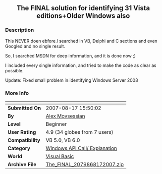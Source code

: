 ﻿<div align="center">

## The FINAL solution for identifying 31 Vista editions\+Older Windows also


</div>

### Description

This NEVER doen ebfore.I searched in VB, Delphi and C sections and even Googled and no single result.

So, I searched MSDN for deep information, and it is done now ;)

I included every single information, and tried to make the code as clear as possible.

Update: Fixed small problem in identifying Windows Server 2008
 
### More Info
 


<span>             |<span>
---                |---
**Submitted On**   |2007-08-17 15:50:02
**By**             |[Alex Movsessian](https://github.com/Planet-Source-Code/PSCIndex/blob/master/ByAuthor/alex-movsessian.md)
**Level**          |Beginner
**User Rating**    |4.9 (34 globes from 7 users)
**Compatibility**  |VB 5\.0, VB 6\.0
**Category**       |[Windows API Call/ Explanation](https://github.com/Planet-Source-Code/PSCIndex/blob/master/ByCategory/windows-api-call-explanation__1-39.md)
**World**          |[Visual Basic](https://github.com/Planet-Source-Code/PSCIndex/blob/master/ByWorld/visual-basic.md)
**Archive File**   |[The\_FINAL\_2079868172007\.zip](https://github.com/Planet-Source-Code/alex-movsessian-the-final-solution-for-identifying-31-vista-editions-older-windows-also__1-69168/archive/master.zip)








